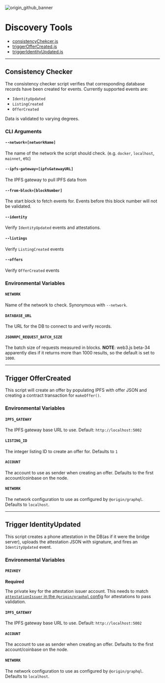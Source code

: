 ![origin_github_banner](https://user-images.githubusercontent.com/673455/37314301-f8db9a90-2618-11e8-8fee-b44f38febf38.png)

# Discovery Tools

- [consistencyChekcer.js](#consistency-checker)
- [triggerOfferCreated.js](#trigger-offercreated)
- [triggerIdentityUpdated.js](#trigger-identityupdated)

---

## Consistency Checker

The consistency checker script verifies that corresponding database records have been created for events.  Currently supported events are:

- `IdentityUpdated`
- `ListingCreated`
- `OfferCreated`

Data is validated to varying degrees.

### CLI Arguments

#### `--network=[networkName]`

The name of the network the script should check. (e.g. `docker`, `localhost`, `mainnet`, etc)

#### `--ipfs-gateway=[ipfsGatewayURL]`

The IPFS gateway to pull IPFS data from

#### `--from-block=[blockNumber]`

The start block to fetch events for.  Events before this block number will not be validated.

#### `--identity`

Verify `IdentityUpdated` events and attestations.

#### `--listings`

Verify `ListingCreated` events

#### `--offers`

Verify `OfferCreated` events

### Environmental Variables

#### `NETWORK`

Name of the network to check.  Synonymous with `--network`.

#### `DATABASE_URL`

The URL for the DB to connect to and verify records.

#### `JSONRPC_REQUEST_BATCH_SIZE`

The batch size of requests measured in blocks.  **NOTE**: web3.js beta-34 apparently dies if it returns more than 1000 results, so the default is set to `1000`.

---

## Trigger OfferCreated

This script will create an offer by populating IPFS with offer JSON and creating a contract transaction for `makeOffer()`.

### Environmental Variables

#### `IPFS_GATEWAY`

The IPFS gateway base URL to use.  Default: `http://localhost:5002`

#### `LISTING_ID`

The integer listing ID to create an offer for.  Defaults to `1`

#### `ACCOUNT`

The account to use as sender when creating an offer.  Defaults to the first account/coinbase on the node.

#### `NETWORK`

The network configuration to use as configured by `@origin/graphql`.  Defaults to `localhost`.

---

## Trigger IdentityUpdated

This script creates a phone attestation in the DB(as if it were the bridge server), uploads the attestation JSON with signature, and fires an `IdentityUpdated` event.

### Environmental Variables

#### `PRIVKEY`

**Required**

The private key for the attestation issuer account.  This needs to match [`attestationIssuer` in the `@origin/graphql` config](https://github.com/OriginProtocol/origin/blob/master/packages/graphql/src/configs/localhost.js#L19) for attestations to pass validation.

#### `IPFS_GATEWAY`

The IPFS gateway base URL to use.  Default: `http://localhost:5002`

#### `ACCOUNT`

The account to use as sender when creating an offer.  Defaults to the first account/coinbase on the node.

#### `NETWORK`

The network configuration to use as configured by `@origin/graphql`.  Defaults to `localhost`.
